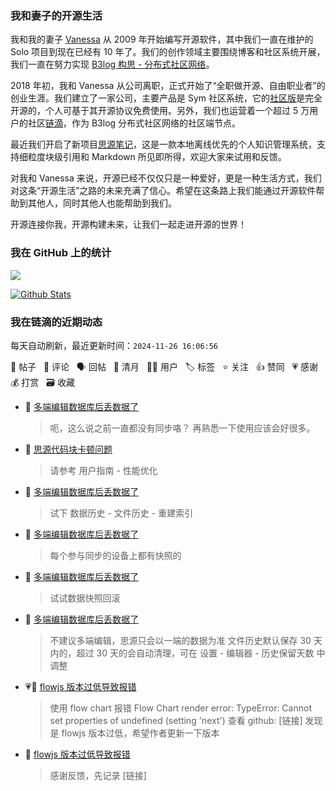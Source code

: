 ### 我和妻子的开源生活

我和我的妻子 [Vanessa](https://github.com/Vanessa219) 从 2009 年开始编写开源软件，其中我们一直在维护的 Solo 项目到现在已经有 10 年了。我们的创作领域主要围绕博客和社区系统开展，我们一直在努力实现 [B3log 构思 - 分布式社区网络](https://ld246.com/article/1546941897596)。

2018 年初，我和 Vanessa 从公司离职，正式开始了“全职做开源、自由职业者”的创业生涯。我们建立了一家公司，主要产品是 Sym 社区系统，它的[社区版](https://github.com/88250/symphony)是完全开源的，个人可基于其开源协议免费使用。另外，我们也运营着一个超过 5 万用户的社区[链滴](https://ld246.com)，作为 B3log 分布式社区网络的社区端节点。

最近我们开启了新项目[思源笔记](https://github.com/siyuan-note/siyuan)，这是一款本地离线优先的个人知识管理系统，支持细粒度块级引用和 Markdown 所见即所得，欢迎大家来试用和反馈。

对我和 Vanessa 来说，开源已经不仅仅只是一种爱好，更是一种生活方式，我们对这条“开源生活”之路的未来充满了信心。希望在这条路上我们能通过开源软件帮助到其他人，同时其他人也能帮助到我们。

开源连接你我，开源构建未来，让我们一起走进开源的世界！

### 我在 GitHub 上的统计

<a title="Hits" target="_blank" href="https://github.com/88250/88250"><img src="https://hits.b3log.org/88250/88250.svg"></a>

[![Github Stats](https://github-readme-stats.vercel.app/api?username=88250&theme=tokyonight&show_icons=true)](https://github.com/88250)

<!--events start -->

### 我在链滴的近期动态

每天自动刷新，最近更新时间：`2024-11-26 16:06:56`

📝 帖子 &nbsp; 💬 评论 &nbsp; 🗣 回帖 &nbsp; 🌙 清月 &nbsp; 👨‍💻 用户 &nbsp; 🏷️ 标签 &nbsp; ⭐️ 关注 &nbsp; 👍 赞同 &nbsp; 💗 感谢 &nbsp; 💰 打赏 &nbsp; 🗃 收藏

* 💬 [多端编辑数据库后丢数据了](https://ld246.com/article/1732592503042/comment/1732593746326#comments)

  > 呃，这么说之前一直都没有同步咯？ 再熟悉一下使用应该会好很多。
* 💬 [思源代码块卡顿问题](https://ld246.com/article/1732587360938/comment/1732593300699#comments)

  > 请参考 用户指南 - 性能优化
* 💬 [多端编辑数据库后丢数据了](https://ld246.com/article/1732592503042/comment/1732593206047#comments)

  > 试下 数据历史 - 文件历史 - 重建索引
* 💬 [多端编辑数据库后丢数据了](https://ld246.com/article/1732592503042/comment/1732592943628#comments)

  > 每个参与同步的设备上都有快照的
* 💬 [多端编辑数据库后丢数据了](https://ld246.com/article/1732592503042/comment/1732592822426#comments)

  > 试试数据快照回滚
* 💬 [多端编辑数据库后丢数据了](https://ld246.com/article/1732592503042/comment/1732592697860#comments)

  > 不建议多端编辑，思源只会以一端的数据为准 文件历史默认保存 30 天内的，超过 30 天的会自动清理，可在 设置 - 编辑器 - 历史保留天数 中调整
* 💗📝 [flowjs 版本过低导致报错](https://ld246.com/article/1732588537903)

  > 使用 flow chart 报错 Flow Chart render error: TypeError: Cannot set properties of undefined (setting 'next') 查看 github: [链接] 发现是 flowjs 版本过低，希望作者更新一下版本
* 💬 [flowjs 版本过低导致报错](https://ld246.com/article/1732588537903/comment/1732592153016#comments)

  > 感谢反馈，先记录 [链接]


<!--events end -->
